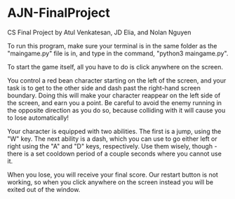 # AJN-FinalProject
CS Final Project by Atul Venkatesan, JD Elia, and Nolan Nguyen

To run this program, make sure your terminal is in the same folder as the "maingame.py" file is in, and type in the command, "python3 maingame.py". 

To start the game itself, all you have to do is click anywhere on the screen.

You control a red bean character starting on the left of the screen, and your task is to get to the other side and dash past the right-hand screen boundary. Doing this will make your character reappear on the left side of the screen, and earn you a point. Be careful to avoid the enemy running in the opposite direction as you do so, because colliding with it will cause you to lose automatically!

Your character is equipped with two abilities. The first is a jump, using the "W" key. The next ability is a dash, which you can use to go either left or right using the "A" and "D" keys, respectively. Use them wisely, though - there is a set cooldown period of a couple seconds where you cannot use it. 

When you lose, you will receive your final score. Our restart button is not working, so when you click anywhere on the screen instead you will be exited out of the window.

